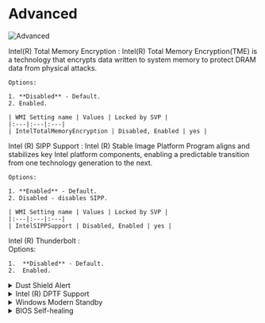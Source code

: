 # Advanced

![Advanced](https://cdrt.github.io/mk_docs/ref/bios/settings/thinkcentre/img/tc_advanced.png)

Intel(R) Total Memory Encryption
:  Intel(R) Total Memory Encryption(TME) is a technology that encrypts data written to system memory to protect DRAM data from physical attacks.

    Options:

    1. **Disabled** - Default.
    2. Enabled.

    | WMI Setting name | Values | Locked by SVP |
    |:---|:---|:---|
    | IntelTotalMemoryEncryption | Disabled, Enabled | yes |

Intel (R) SIPP Support
:  Intel (R) Stable Image Platform Program aligns and stabilizes key Intel platform components, enabling a predictable transition from one technology generation to the next.

    Options:

    1. **Enabled** - Default.
    2. Disabled - disables SIPP.

    | WMI Setting name | Values | Locked by SVP |
    |:---|:---|:---|
    | IntelSIPPSupport | Disabled, Enabled | yes |

Intel (R) Thunderbolt
:  
    Options:

    1.  **Disabled** - Default.
    2.  Enabled.

<details><summary>Dust Shield Alert</summary>

The user is reminded to clean the Dust Shield.

Options:

1.  **Enabled** - Default.
1.  Disabled - disables the Dust Shield alert.

| WMI Setting name | Values | Locked by SVP |
|:---|:---|:---|
| DustShieldAlert | Disabled, Enabled | yes |

!!! note ""
    If the Dust Shield is not cleaned, it will lose its effectiveness and the machine may overheat.


</details>


<details><summary>Intel (R) DPTF Support</summary>

Intel (R) Dynamic Platform and Thermal Framework (DPTF).

IDPTF is a power and thermal management solution, used to resolve fan noise, overheating, and performance-related issues of the system.

Options:

1.  **Enabled** - Default.
2.  Disabled - disables DPTF.

| WMI Setting name | Values | Locked by SVP |
|:---|:---|:---|
| IntelDPTFSupport | Disabled, Enabled | yes |


</details>

<details><summary>Windows Modern Standby</summary>

[Windows Modern Standby](https://docs.microsoft.com/en-us/windows-hardware/design/device-experiences/modern-standby) is the replacement for the legacy Sleep state.

Options:

1. **Enabled** - Default.
2. Disabled - disables Windows Modern Standby.

<!-- NO WMI-->

<!-- MODEL: NOT M70s-->


</details>

<details><summary>BIOS Self-healing</summary>

Allows the BIOS to automatically attempt to recover a corrupted BIOS without needing a recovery file on external media.

Options:

1.  **Enabled** - Default.
2.  Disabled.

| WMI Setting name | Values | Locked by SVP |
|:---|:---|:---|
| BIOSSelfHealing  | Enabled, Disabled | no |


</details>
